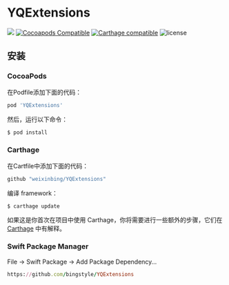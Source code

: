 # YQExtensions

![](https://img.shields.io/badge/language-swift-orange.svg)
[![Cocoapods Compatible](https://img.shields.io/cocoapods/v/YQExtensions.svg)](https://cocoapods.org/pods/YQExtensions)
[![Carthage compatible](https://img.shields.io/badge/Carthage-compatible-4BC51D.svg?style=flat)](https://github.com/Carthage/Carthage)
![license](https://img.shields.io/github/license/mashape/apistatus.svg)

## 安装
### CocoaPods

在Podfile添加下面的代码：

```ruby
pod 'YQExtensions'
```

然后，运行以下命令：

```ruby
$ pod install
```

### Carthage
在Cartfile中添加下面的代码：


```ruby
github "weixinbing/YQExtensions"
```

编译 framework：

```
$ carthage update
```

如果这是你首次在项目中使用 Carthage，你将需要进行一些额外的步骤，它们在 [Carthage](https://github.com/Carthage/Carthage#adding-frameworks-to-an-application) 中有解释。

### Swift Package Manager

File -> Swift Package -> Add Package Dependency…
```ruby
https://github.com/bingstyle/YQExtensions
```
